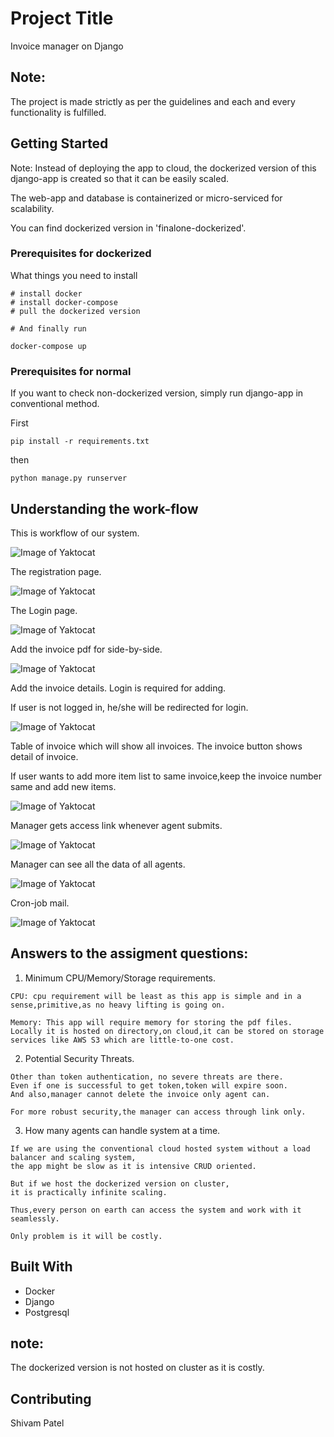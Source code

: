 # Project Title

Invoice manager on Django

## Note:

The project is made strictly as per the guidelines and each and every functionality is fulfilled.

## Getting Started

Note: Instead of deploying the app to cloud, the dockerized version of this django-app is created so that it can be easily scaled.

The web-app and database is containerized or micro-serviced for scalability.

You can find dockerized version in 'finalone-dockerized'.

### Prerequisites for dockerized

What things you need to install 

```
# install docker
# install docker-compose
# pull the dockerized version
```

```
# And finally run

docker-compose up
```

### Prerequisites for normal

If you want to check non-dockerized version, simply run django-app in conventional method.

First

```
pip install -r requirements.txt

```
then

```
python manage.py runserver

```

## Understanding the work-flow

This is workflow of our system.

![Image of Yaktocat](https://github.com/shivam-data/django-invoice/blob/master/images/work-flow.PNG)

The registration page.

![Image of Yaktocat](https://github.com/shivam-data/django-invoice/blob/master/images/register.PNG)

The Login page.

![Image of Yaktocat](https://github.com/shivam-data/django-invoice/blob/master/images/login.PNG)

Add the invoice pdf for side-by-side.

![Image of Yaktocat](https://github.com/shivam-data/django-invoice/blob/master/images/upload.PNG)

Add the invoice details. Login is required for adding.

If user is not logged in, he/she will be redirected for login.

![Image of Yaktocat](https://github.com/shivam-data/django-invoice/blob/master/images/invoice-1.PNG)

Table of invoice which will show all invoices. The invoice button shows detail of invoice.

If user wants to add more item list to same invoice,keep the invoice number same and add new items.

![Image of Yaktocat](https://github.com/shivam-data/django-invoice/blob/master/images/invoice-table.PNG)


Manager gets access link whenever agent submits.

![Image of Yaktocat](https://github.com/shivam-data/django-invoice/blob/master/images/access-link.PNG)

Manager can see all the data of all agents.

![Image of Yaktocat](https://github.com/shivam-data/django-invoice/blob/master/images/manager-invoice.PNG)

Cron-job mail.

![Image of Yaktocat](https://github.com/shivam-data/django-invoice/blob/master/images/cron-job-summary.PNG)


## Answers to the assigment questions:

1) Minimum CPU/Memory/Storage requirements.

```
CPU: cpu requirement will be least as this app is simple and in a sense,primitive,as no heavy lifting is going on.

Memory: This app will require memory for storing the pdf files. Locally it is hosted on directory,on cloud,it can be stored on storage services like AWS S3 which are little-to-one cost.

```

2) Potential Security Threats.

```
Other than token authentication, no severe threats are there.
Even if one is successful to get token,token will expire soon.
And also,manager cannot delete the invoice only agent can.

For more robust security,the manager can access through link only.

```

3) How many agents can handle system at a time.

```
If we are using the conventional cloud hosted system without a load balancer and scaling system,
the app might be slow as it is intensive CRUD oriented.

But if we host the dockerized version on cluster,
it is practically infinite scaling.

Thus,every person on earth can access the system and work with it seamlessly.

Only problem is it will be costly.
```
## Built With

* Docker
* Django
* Postgresql

## note:

The dockerized version is not hosted on cluster as it is costly.

## Contributing

Shivam Patel